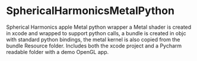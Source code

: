 # SphericalHarmonicsMetalPython
Spherical Harmonics apple Metal python wrapper
a Metal shader is created in xcode and wrapped to support python calls,
a bundle is created in objc with standard python bindings, the metal kernel is also copied from the bundle Resource folder.
Includes both the xcode project and a Pycharm readable folder with a demo OpenGL app.

